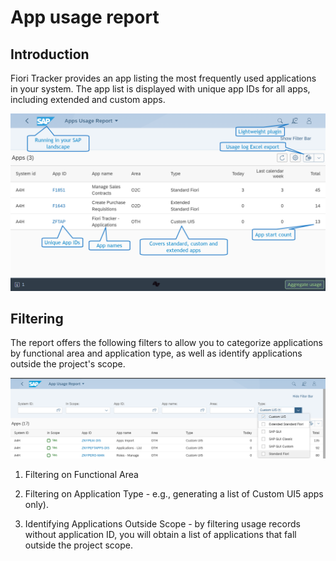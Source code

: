 # App usage report

## Introduction

Fiori Tracker provides an app listing the most frequently used applications in your system. The app list is displayed with unique app IDs for all apps, including extended and custom apps.

[![Fiori App Usage screenshot](../res/fau-ss.png)](../res/fau-ss.png)

##  Filtering

The report offers the following filters to allow you to categorize applications by functional area and application type, as well as identify applications outside the project's scope.

[![Fiori App Usage Filters screenshot](res/fau-filters.png)](res/fau-filters.png)

1. Filtering on Functional Area

2. Filtering on Application Type - e.g., generating a list of Custom UI5 apps only). 

3. Identifying Applications Outside Scope - by filtering usage records without application ID, you will obtain a list of applications that fall outside the project scope. 